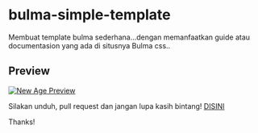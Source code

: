 # bulma-simple-template

Membuat template bulma sederhana...dengan memanfaatkan guide atau documentasion yang ada di situsnya Bulma css..

## Preview

[![New Age Preview](https://lh4.googleusercontent.com/KK3-oI6TLC-OBn5mdes3MUiB7rZ7bWCca5VOYi1wd1NsfsHm9RCGat11Vb3h0YjAvY0sw6uBAbrOBuA_dobK=w1366-h620)](https://github.com/ryokavertikal/bulma-simple-template)

Silakan unduh, pull request dan jangan lupa kasih bintang! [DISINI](https://github.com/ryokavertikal/bulma-simple-template)

Thanks!
